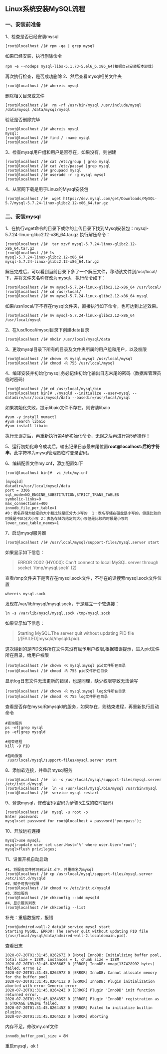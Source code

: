## Linux系统安装MySQL流程

### 一、安装前准备
1、检查是否已经安装mysql
```
[root@localhost /]# rpm -qa | grep mysql
```
如果已经安装，执行删除命令
```
rpm -e --nodeps mysql-libs-5.1.73-5.el6_6.x86_64(根据自己安装版本卸载)
```
再次执行检查，是否成功删除
2、然后查看mysql相关文件夹
```
[root@localhost /]# whereis mysql
```
删除相关目录或文件
```
[root@localhost /]#  rm -rf /usr/bin/mysql /usr/include/mysql /data/mysql /data/mysql/mysql 
```
验证是否删除完毕
```
[root@localhost /]# whereis mysql
mysql:
[root@localhost /]# find / -name mysql
[root@localhost /]# 
```
3、检查mysql用户组和用户是否存在，如果没有，则创建
```
[root@localhost /]# cat /etc/group | grep mysql
[root@localhost /]# cat /etc/passwd |grep mysql
[root@localhost /]# groupadd mysql
[root@localhost /]# useradd -r -g mysql mysql
[root@localhost /]# 
```
4、从官网下载是用于Linux的Mysql安装包
```
[root@localhost /]#  wget https://dev.mysql.com/get/Downloads/MySQL-5.7/mysql-5.7.24-linux-glibc2.12-x86_64.tar.gz
```

### 二、安装mysql
1、在执行wget命令的目录下或你的上传目录下找到Mysql安装包：mysql-5.7.24-linux-glibc2.12-x86_64.tar.gz
执行解压命令：
```
[root@localhost /]#  tar xzvf mysql-5.7.24-linux-glibc2.12-x86_64.tar.gz
[root@localhost /]# ls
mysql-5.7.24-linux-glibc2.12-x86_64
mysql-5.7.24-linux-glibc2.12-x86_64.tar.gz
```
解压完成后，可以看到当前目录下多了一个解压文件，移动该文件到/usr/local/下，并将文件夹名称修改为mysql。
执行命令如下：
```
[root@localhost /]# mv mysql-5.7.24-linux-glibc2.12-x86_64 /usr/local/
[root@localhost /]# cd /usr/local/
[root@localhost /]# mv mysql-5.7.24-linux-glibc2.12-x86_64 mysql
```
如果/usr/local/下不存在mysql文件夹，直接执行如下命令，也可达到上述效果。
```
[root@localhost /]# mv mysql-5.7.24-linux-glibc2.12-x86_64 /usr/local/mysql
```
2、在/usr/local/mysql目录下创建data目录
```
[root@localhost /]# mkdir /usr/local/mysql/data
```
3、更改mysql目录下所有的目录及文件夹所属的用户组和用户，以及权限
```
[root@localhost /]# chown -R mysql:mysql /usr/local/mysql
[root@localhost /]# chmod -R 755 /usr/local/mysql
```
4、编译安装并初始化mysql,务必记住初始化输出日志末尾的密码（数据库管理员临时密码）
```
[root@localhost /]# cd /usr/local/mysql/bin
[root@localhost bin]# ./mysqld --initialize --user=mysql --datadir=/usr/local/mysql/data --basedir=/usr/local/mysql
```
如果初始化失败，提示libaio文件不存在，则安装libaio
```
#yum -y install numactl
#yum search libaio
#yum install libaio
```
执行无误之后，再重新执行第4步初始化命令，无误之后再进行第5步操作！

5、运行初始化命令成功后，输出记录日志最末尾位置**root@localhost:后的字符串**，此字符串为mysql管理员临时登录密码。

6、编辑配置文件my.cnf，添加配置如下
```
[root@localhost bin]#  vi /etc/my.cnf

[mysqld]
datadir=/usr/local/mysql/data
port = 3306
sql_mode=NO_ENGINE_SUBSTITUTION,STRICT_TRANS_TABLES
symbolic-links=0
max_connections=400
innodb_file_per_table=1
#0：表名存储为给定的大小和比较是区分大小写的  1：表名存储在磁盘是小写的，但是比较的时候是不区分大小写 2：表名存储为给定的大小写但是比较的时候是小写的
lower_case_table_names=1
```
7、启动mysql服务器
```
[root@localhost /]# /usr/local/mysql/support-files/mysql.server start
```
如果显示如下信息：
>ERROR 2002 (HY000): Can't connect to local MySQL server through socket '/tmp/mysql.sock' (2)

查看/tmp文件夹下是否存在mysql.sock文件，不存在的话搜索mysql.sock文件位置
```
whereis mysql.sock
```
发现在/var/lib/mysql/mysql.sock，于是建立一个软连接：
```
ln -s /var/lib/mysql/mysql.sock /tmp/mysql.sock
```
如果显示如下信息：
>Starting MySQL.The server quit without updating PID file (/[FAILED]mysqld/mysqld.pid).

这次碰到的是PID文件所在文件夹没有赋予用户权限,根据错误提示，进入pid文件所在目录，给用户权限
```
[root@localhost /]# chown -R mysql:mysql pid文件所在目录
[root@localhost /]# chmod -R 755 pid文件所在目录
```
显示log日志文件无法更新的错误，也是同理，缺少权限导致无法读写
```
[root@localhost /]# chown -R mysql:mysql log文件所在目录
[root@localhost /]# chmod -R 755 log文件所在目录
```
查看是否存在mysql和mysqld的服务，如果存在，则结束进程，再重新执行启动命令
```
#查询服务
ps -ef|grep mysql
ps -ef|grep mysqld

#结束进程
kill -9 PID

#启动服务
 /usr/local/mysql/support-files/mysql.server start
```
8、添加软连接，并重启mysql服务
```
[root@localhost /]#  ln -s /usr/local/mysql/support-files/mysql.server /etc/init.d/mysql 
[root@localhost /]#  ln -s /usr/local/mysql/bin/mysql /usr/bin/mysql
[root@localhost /]#  service mysql restart
```
9、登录mysql，修改密码(密码为步骤5生成的临时密码)
```
[root@localhost /]#  mysql -u root -p
Enter password:
mysql>set password for root@localhost = password('yourpass');
```
10、开放远程连接
```
mysql>use mysql;
msyql>update user set user.Host='%' where user.User='root';
mysql>flush privileges;
```
11、设置开机自动启动
```
#1、将服务文件拷贝到init.d下，并重命名为mysql
[root@localhost /]# cp /usr/local/mysql/support-files/mysql.server /etc/init.d/mysqld
#2、赋予可执行权限
[root@localhost /]# chmod +x /etc/init.d/mysqld
#3、添加服务
[root@localhost /]# chkconfig --add mysqld
#4、显示服务列表
[root@localhost /]# chkconfig --list
```

补充：重启数据库，报错
```
[root@admired-wall-2 data]# service mysql start
Starting MySQL. ERROR! The server quit without updating PID file (/usr/local/mysql/data/admired-wall-2.localdomain.pid).
```
查看日志
```
2020-07-20T01:31:45.826267Z 0 [Note] InnoDB: Initializing buffer pool, total size = 128M, instances = 1, chunk size = 128M
2020-07-20T01:31:45.826366Z 0 [ERROR] InnoDB: mmap(137428992 bytes) failed; errno 12
2020-07-20T01:31:45.826397Z 0 [ERROR] InnoDB: Cannot allocate memory for the buffer pool
2020-07-20T01:31:45.826411Z 0 [ERROR] InnoDB: Plugin initialization aborted with error Generic error
2020-07-20T01:31:45.826424Z 0 [ERROR] Plugin 'InnoDB' init function returned error.
2020-07-20T01:31:45.826435Z 0 [ERROR] Plugin 'InnoDB' registration as a STORAGE ENGINE failed.
2020-07-20T01:31:45.826445Z 0 [ERROR] Failed to initialize builtin plugins.
2020-07-20T01:31:45.826452Z 0 [ERROR] Aborting
```
内存不足，修改my.cnf文件
```
innodb_buffer_pool_size = 8M
```
重启mysql，ok！

